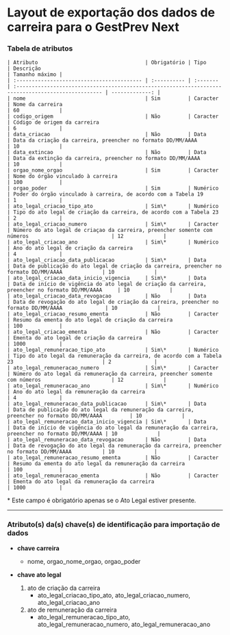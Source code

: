 # Layout de exportação dos dados de carreira para o GestPrev Next

### Tabela de atributos

    | Atributo                                   | Obrigatório | Tipo     | Descrição                                                                                           | Tamanho máximo |
    | :----------------------------------------- | :---------- | :------- | :-------------------------------------------------------------------------------------------------- | -------------: |
    | nome                                       | Sim         | Caracter | Nome da carreira                                                                                    | 60             |
    | codigo_origem                              | Não         | Caracter | Código de origem da carreira                                                                        | 6              |
    | data_criacao                               | Não         | Data     | Data da criação da carreira, preencher no formato DD/MM/AAAA                                        | 10             |
    | data_extincao                              | Não         | Data     | Data da extinção da carreira, preencher no formato DD/MM/AAAA                                       | 10             |
    | orgao_nome_orgao                           | Sim         | Caracter | Nome do órgão vinculado à carreira                                                                  | 100            |
    | orgao_poder                                | Sim         | Numérico | Poder do órgão vinculado à carreira, de acordo com a Tabela 19                                      | 1              |
    | ato_legal_criacao_tipo_ato                 | Sim\*       | Numérico | Tipo do ato legal de criação da carreira, de acordo com a Tabela 23                                 | 2              |
    | ato_legal_criacao_numero                   | Sim\*       | Caracter | Número do ato legal de criaçao da carreira, preencher somente com números                           | 12             |
    | ato_legal_criacao_ano                      | Sim\*       | Numérico | Ano do ato legal de criação da carreira                                                             | 4              |
    | ato_legal_criacao_data_publicacao          | Sim\*       | Data     | Data de publicação do ato legal de criação da carreira, preencher no formato DD/MM/AAAA             | 10             |
    | ato_legal_criacao_data_inicio_vigencia     | Sim\*       | Data     | Data de início de vigência do ato legal de criação da carreira, preencher no formato DD/MM/AAAA     | 10             |
    | ato_legal_criacao_data_revogacao           | Não         | Data     | Data de revogação do ato legal de criação da carreira, preencher no formato DD/MM/AAAA              | 10             |
    | ato_legal_criacao_resumo_ementa            | Não         | Caracter | Resumo da ementa do ato legal de criação da carreira                                                | 100            |
    | ato_legal_criacao_ementa                   | Não         | Caracter | Ementa do ato legal de criação da carreira                                                          | 1000           |
    | ato_legal_remuneracao_tipo_ato             | Sim\*       | Numérico | Tipo do ato legal da remuneração da carreira, de acordo com a Tabela 23                             | 2              |
    | ato_legal_remuneracao_numero               | Sim\*       | Caracter | Número do ato legal da remuneração da carreira, preencher somente com números                       | 12             |
    | ato_legal_remuneracao_ano                  | Sim\*       | Numérico | Ano do ato legal da remuneração da carreira                                                         | 4              |
    | ato_legal_remuneracao_data_publicacao      | Sim\*       | Data     | Data de publicação do ato legal da remuneração da carreira, preencher no formato DD/MM/AAAA         | 10             |
    | ato_legal_remuneracao_data_inicio_vigencia | Sim\*       | Data     | Data de início de vigência do ato legal da remuneração da carreira, preencher no formato DD/MM/AAAA | 10             |
    | ato_legal_remuneracao_data_revogacao       | Não         | Data     | Data de revogação do ato legal da remuneração da carreira, preencher no formato DD/MM/AAAA          | 10             |
    | ato_legal_remuneracao_resumo_ementa        | Não         | Caracter | Resumo da ementa do ato legal da remuneração da carreira                                            | 100            |
    | ato_legal_remuneracao_ementa               | Não         | Caracter | Ementa do ato legal da remuneração da carreira                                                      | 1000           |

\* Este campo é obrigatório apenas se o Ato Legal estiver presente.

---

### Atributo(s) da(s) chave(s) de identificação para importação de dados

* **chave carreira**
    * nome, orgao_nome_orgao, orgao_poder

* **chave ato legal**
    1. ato de criação da carreira
        * ato_legal_criacao_tipo_ato, ato_legal_criacao_numero, ato_legal_criacao_ano
    2. ato de remuneração da carreira
        * ato_legal_remuneracao_tipo_ato, ato_legal_remuneracao_numero, ato_legal_remuneracao_ano
